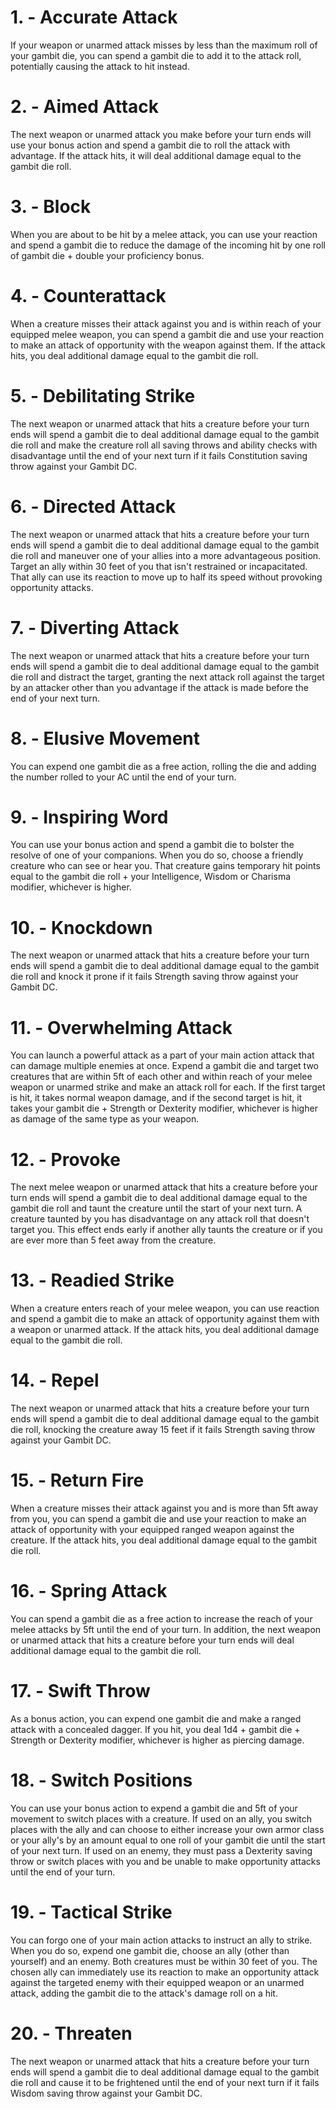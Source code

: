 # 1. - Accurate Attack

If your weapon or unarmed attack misses by less than the maximum roll of your gambit die, you can spend a gambit die to add it to the attack roll, potentially causing the attack to hit instead.

# 2. - Aimed Attack

The next weapon or unarmed attack you make before your turn ends will use your bonus action and spend a gambit die to roll the attack with advantage. If the attack hits, it will deal additional damage equal to the gambit die roll.

# 3. - Block

When you are about to be hit by a melee attack, you can use your reaction and spend a gambit die to reduce the damage of the incoming hit by one roll of gambit die + double your proficiency bonus.

# 4. - Counterattack

When a creature misses their attack against you and is within reach of your equipped melee weapon, you can spend a gambit die and use your reaction to make an attack of opportunity with the weapon against them. If the attack hits, you deal additional damage equal to the gambit die roll.

# 5. - Debilitating Strike

The next weapon or unarmed attack that hits a creature before your turn ends will spend a gambit die to deal additional damage equal to the gambit die roll and make the creature roll all saving throws and ability checks with disadvantage until the end of your next turn if it fails Constitution saving throw against your Gambit DC.

# 6. - Directed Attack

The next weapon or unarmed attack that hits a creature before your turn ends will spend a gambit die to deal additional damage equal to the gambit die roll and maneuver one of your allies into a more advantageous position. Target an ally within 30 feet of you that isn't restrained or incapacitated. That ally can use its reaction to move up to half its speed without provoking opportunity attacks.

# 7. - Diverting Attack

The next weapon or unarmed attack that hits a creature before your turn ends will spend a gambit die to deal additional damage equal to the gambit die roll and distract the target, granting the next attack roll against the target by an attacker other than you advantage if the attack is made before the end of your next turn.

# 8. - Elusive Movement

You can expend one gambit die as a free action, rolling the die and adding the number rolled to your AC until the end of your turn.

# 9. - Inspiring Word

You can use your bonus action and spend a gambit die to bolster the resolve of one of your companions. When you do so, choose a friendly creature who can see or hear you. That creature gains temporary hit points equal to the gambit die roll + your Intelligence, Wisdom or Charisma modifier, whichever is higher.

# 10. - Knockdown

The next weapon or unarmed attack that hits a creature before your turn ends will spend a gambit die to deal additional damage equal to the gambit die roll and knock it prone if it fails Strength saving throw against your Gambit DC.

# 11. - Overwhelming Attack

You can launch a powerful attack as a part of your main action attack that can damage multiple enemies at once. Expend a gambit die and target two creatures that are within 5ft of each other and within reach of your melee weapon or unarmed strike and make an attack roll for each. If the first target is hit, it takes normal weapon damage, and if the second target is hit, it takes your gambit die + Strength or Dexterity modifier, whichever is higher as damage of the same type as your weapon.

# 12. - Provoke

The next melee weapon or unarmed attack that hits a creature before your turn ends will spend a gambit die to deal additional damage equal to the gambit die roll and taunt the creature until the start of your next turn. A creature taunted by you has disadvantage on any attack roll that doesn't target you. This effect ends early if another ally taunts the creature or if you are ever more than 5 feet away from the creature.

# 13. - Readied Strike

When a creature enters reach of your melee weapon, you can use reaction and spend a gambit die to make an attack of opportunity against them with a weapon or unarmed attack. If the attack hits, you deal additional damage equal to the gambit die roll.

# 14. - Repel

The next weapon or unarmed attack that hits a creature before your turn ends will spend a gambit die to deal additional damage equal to the gambit die roll, knocking the creature away 15 feet if it fails Strength saving throw against your Gambit DC.

# 15. - Return Fire

When a creature misses their attack against you and is more than 5ft away from you, you can spend a gambit die and use your reaction to make an attack of opportunity with your equipped ranged weapon against the creature. If the attack hits, you deal additional damage equal to the gambit die roll.

# 16. - Spring Attack

You can spend a gambit die as a free action to increase the reach of your melee attacks by 5ft until the end of your turn. In addition, the next weapon or unarmed attack that hits a creature before your turn ends will deal additional damage equal to the gambit die roll.

# 17. - Swift Throw

As a bonus action, you can expend one gambit die and make a ranged attack with a concealed dagger. If you hit, you deal 1d4 + gambit die + Strength or Dexterity modifier, whichever is higher as piercing damage.

# 18. - Switch Positions

You can use your bonus action to expend a gambit die and 5ft of your movement to switch places with a creature. If used on an ally, you switch places with the ally and can choose to either increase your own armor class or your ally's by an amount equal to one roll of your gambit die until the start of your next turn. If used on an enemy, they must pass a Dexterity saving throw or switch places with you and be unable to make opportunity attacks until the end of your turn.

# 19. - Tactical Strike

You can forgo one of your main action attacks to instruct an ally to strike. When you do so, expend one gambit die, choose an ally (other than yourself) and an enemy. Both creatures must be within 30 feet of you. The chosen ally can immediately use its reaction to make an opportunity attack against the targeted enemy with their equipped weapon or an unarmed attack, adding the gambit die to the attack's damage roll on a hit.

# 20. - Threaten

The next weapon or unarmed attack that hits a creature before your turn ends will spend a gambit die to deal additional damage equal to the gambit die roll and cause it to be frightened until the end of your next turn if it fails Wisdom saving throw against your Gambit DC.


